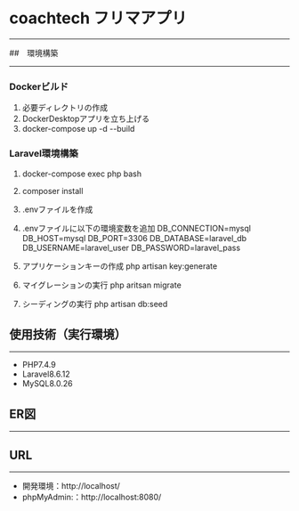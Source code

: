 # coachtech フリマアプリ
***

##　環境構築
***
### Dockerビルド
1. 必要ディレクトリの作成
2. DockerDesktopアプリを立ち上げる
3. docker-compose up -d --build

### Laravel環境構築
1. docker-compose exec php bash
2. composer install
3. .envファイルを作成
4. .envファイルに以下の環境変数を追加
DB_CONNECTION=mysql
DB_HOST=mysql
DB_PORT=3306
DB_DATABASE=laravel_db
DB_USERNAME=laravel_user
DB_PASSWORD=laravel_pass

5. アプリケーションキーの作成
php artisan key:generate

6. マイグレーションの実行
php aritsan migrate

7. シーディングの実行
php artisan db:seed

## 使用技術（実行環境）
***
- PHP7.4.9
- Laravel8.6.12
- MySQL8.0.26

## ER図
***

## URL
***
- 開発環境：http://localhost/
- phpMyAdmin:：http://localhost:8080/
